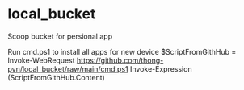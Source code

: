 # local_bucket
Scoop bucket for persional app

Run cmd.ps1 to install all apps for new device
$ScriptFromGithHub = Invoke-WebRequest https://github.com/thong-pvn/local_bucket/raw/main/cmd.ps1
Invoke-Expression $($ScriptFromGithHub.Content)
